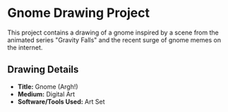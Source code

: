 
# Gnome Drawing Project

This project contains a drawing of a gnome inspired by a scene from the animated series "Gravity Falls" and the recent surge of gnome memes on the internet. 

## Drawing Details

- **Title:** Gnome (Argh!)
- **Medium:** Digital Art 
- **Software/Tools Used:** Art Set
